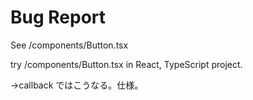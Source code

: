 # Bug Report

See /components/Button.tsx

try /components/Button.tsx in React, TypeScript project.

→callback ではこうなる。仕様。
